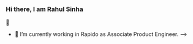 ### Hi there, I am Rahul Sinha
👋

- 🔭 I’m currently working in Rapido as Associate Product Engineer.
-->
